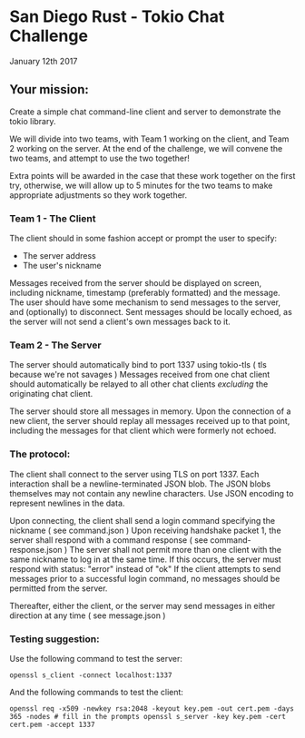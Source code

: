 # San Diego Rust - Tokio Chat Challenge
January 12th 2017

## Your mission:
Create a simple chat command-line client and server to demonstrate the tokio library.

We will divide into two teams, with Team 1 working on the client, and Team 2 working on the server.
At the end of the challenge, we will convene the two teams, and attempt to use the two together!

Extra points will be awarded in the case that these work together on the first try, otherwise, we will allow up to 5 minutes for the two teams to make appropriate adjustments so they work together.

### Team 1 - The Client

The client should in some fashion accept or prompt the user to specify:
* The server address
* The user's nickname

Messages received from the server should be displayed on screen, including nickname, timestamp (preferably formatted) and the message.
The user should have some mechanism to send messages to the server, and (optionally) to disconnect. Sent messages should be locally echoed, as the server will not send a client's own messages back to it.

### Team 2 - The Server

The server should automatically bind to port 1337 using tokio-tls ( tls because we're not savages )
Messages received from one chat client should automatically be relayed to all other chat clients *excluding* the originating chat client.

The server should store all messages in memory.
Upon the connection of a new client, the server should replay all messages received up to that point, including the messages for that client which were formerly not echoed.

### The protocol:

The client shall connect to the server using TLS on port 1337.
Each interaction shall be a newline-terminated JSON blob. The JSON blobs themselves may not contain any newline characters. Use JSON encoding to represent newlines in the data.

Upon connecting, the client shall send a login command specifying the nickname ( see command.json )
Upon receiving handshake packet 1, the server shall respond with a command response ( see command-response.json )
The server shall not permit more than one client with the same nickname to log in at the same time. If this occurs, the server must respond with status: "error" instead of "ok"
If the client attempts to send messages prior to a successful login command, no messages should be permitted from the server.

Thereafter, either the client, or the server may send messages in either direction at any time ( see message.json )

### Testing suggestion:
Use the following command to test the server:

`openssl s_client -connect localhost:1337`

And the following commands to test the client:

`openssl req -x509 -newkey rsa:2048 -keyout key.pem -out cert.pem -days 365 -nodes # fill in the prompts
openssl s_server -key key.pem -cert cert.pem -accept 1337`
